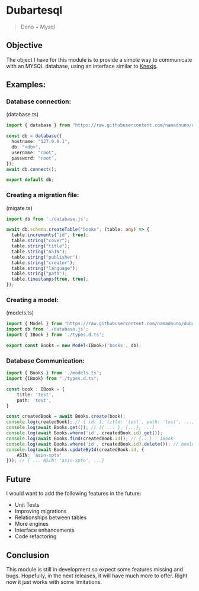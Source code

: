 # Dubartesql

> Deno + Mysql

## Objective
The object I have for this module is to provide a simple way to communicate with an MYSQL database, using an interface similar to [Knexjs](https://knexjs.org/).

## Examples:

### Database connection:

(database.ts)
```ts
import { database } from "https://raw.githubusercontent.com/namadnuno/dubartesql/master/mods.ts";

const db = database({
  hostname: "127.0.0.1",
  db: "<db>",
  username: "root",
  password: "root",
});
await db.connect();

export default db;
``` 

### Creating a migration file:

(migate.ts)
```ts
import db from './database.js';

await db.schema.createTable("books", (table: any) => {
  table.increments("id", true);
  table.string("cover");
  table.string("title");
  table.string("ASIN");
  table.string("publisher");
  table.string("creator");
  table.string("language");
  table.string("path");
  table.timestamps(true, true);
});
```

### Creating a model:

(models.ts)
```ts
import { Model } from "https://raw.githubusercontent.com/namadnuno/dubartesql/master/mods.ts";
import db from './database.js';
import { IBook } from './types.d.ts';

export const Books = new Model<IBook>('books', db);
```

### Database Communication:
```ts
import { Books } from './models.ts';
import {IBook} from "./types.d.ts";

const book : IBook = {
    title: 'test',
    path: 'test',
}

const createdBook = await Books.create(book);
console.log(createdBook); // { id: 1, title: 'test', path: 'test', ...}
console.log(await Books.get()); // [{ ... }, {...}, ...]
console.log(await Books.where('id', createdBook.id).get());
console.log(await Books.find(createdBook.id)); // {...} : IBook
console.log(await Books.where('id', createdBook.id).delete()); // boolean
console.log(await Books.updateById(createdBook.id, {
    ASIN: 'asin-xpto'
})); // { ... ASIN: 'asin-xpto', ...}
```

## Future
I would want to add the following features in the future:
- Unit Tests
- Improving migrations
- Relationships between tables
- More engines
- Interface enhancements
- Code refactoring 

## Conclusion

This module is still in development so expect some features missing and bugs. Hopefully, in the next releases, it will have much more to offer. Right now it just works with some limitations.

